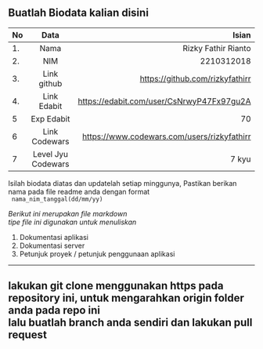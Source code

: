 **Buatlah Biodata kalian disini** <br />
----------------------------------------
|No | Data  | Isian|
|---|:-------:|------:|
|1. |Nama     | Rizky Fathir Rianto      |
|2.| NIM        | 2210312018      |
|3. |Link github | https://github.com/rizkyfathirr     |
|4.| Link Edabit | https://edabit.com/user/CsNrwyP47Fx97gu2A     |
|5|Exp Edabit   | 70      |
|6| Link Codewars| https://www.codewars.com/users/rizkyfathirr     |
|7| Level Jyu Codewars|7 kyu |

Isilah biodata diatas dan updatelah setiap minggunya,
Pastikan berikan nama pada file readme anda dengan format <br/>
`
nama_nim_tanggal(dd/mm/yy)` 

*Berikut ini merupakan file markdown <br/> tipe file ini digunakan untuk menuliskan*
1. Dokumentasi aplikasi
2. Dokumentasi server
3. Petunjuk proyek / petunjuk penggunaan aplikasi
----
**lakukan git clone menggunakan https pada repository ini, untuk mengarahkan origin folder anda pada repo ini<br/> lalu buatlah branch anda sendiri dan lakukan pull request**
----
